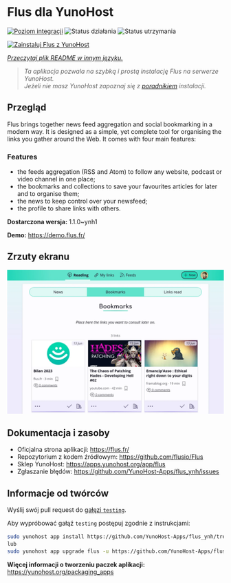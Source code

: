 <!--
To README zostało automatycznie wygenerowane przez <https://github.com/YunoHost/apps/tree/master/tools/readme_generator>
Nie powinno być ono edytowane ręcznie.
-->

# Flus dla YunoHost

[![Poziom integracji](https://apps.yunohost.org/badge/integration/flus)](https://ci-apps.yunohost.org/ci/apps/flus/)
![Status działania](https://apps.yunohost.org/badge/state/flus)
![Status utrzymania](https://apps.yunohost.org/badge/maintained/flus)

[![Zainstaluj Flus z YunoHost](https://install-app.yunohost.org/install-with-yunohost.svg)](https://install-app.yunohost.org/?app=flus)

*[Przeczytaj plik README w innym języku.](./ALL_README.md)*

> *Ta aplikacja pozwala na szybką i prostą instalację Flus na serwerze YunoHost.*  
> *Jeżeli nie masz YunoHost zapoznaj się z [poradnikiem](https://yunohost.org/install) instalacji.*

## Przegląd

Flus brings together news feed aggregation and social bookmarking in a modern way. It is designed as a simple, yet complete tool for organising the links you gather around the Web. It comes with four main features:
### Features

- the feeds aggregation (RSS and Atom) to follow any website, podcast or video channel in one place;
- the bookmarks and collections to save your favourites articles for later and to organise them;
- the news to keep control over your newsfeed;
- the profile to share links with others.


**Dostarczona wersja:** 1.1.0~ynh1

**Demo:** <https://demo.flus.fr/>

## Zrzuty ekranu

![Zrzut ekranu z Flus](./doc/screenshots/screenshot.png)

## Dokumentacja i zasoby

- Oficjalna strona aplikacji: <https://flus.fr/>
- Repozytorium z kodem źródłowym: <https://github.com/flusio/Flus>
- Sklep YunoHost: <https://apps.yunohost.org/app/flus>
- Zgłaszanie błędów: <https://github.com/YunoHost-Apps/flus_ynh/issues>

## Informacje od twórców

Wyślij swój pull request do [gałęzi `testing`](https://github.com/YunoHost-Apps/flus_ynh/tree/testing).

Aby wypróbować gałąź `testing` postępuj zgodnie z instrukcjami:

```bash
sudo yunohost app install https://github.com/YunoHost-Apps/flus_ynh/tree/testing --debug
lub
sudo yunohost app upgrade flus -u https://github.com/YunoHost-Apps/flus_ynh/tree/testing --debug
```

**Więcej informacji o tworzeniu paczek aplikacji:** <https://yunohost.org/packaging_apps>
